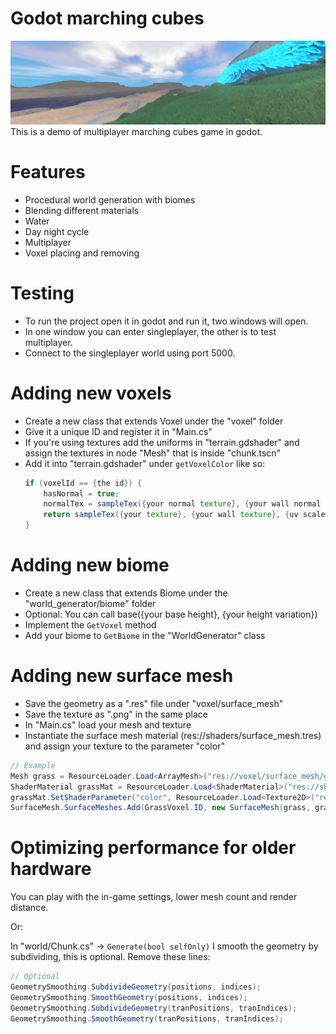 # Godot marching cubes
![](screenshots/screenshot2.png)
This is a demo of multiplayer marching cubes game in godot.

# Features

- Procedural world generation with biomes
- Blending different materials
- Water
- Day night cycle
- Multiplayer
- Voxel placing and removing

# Testing

- To run the project open it in godot and run it, two windows will open. 
- In one window you can enter singleplayer, the other is to test multiplayer. 
- Connect to the singleplayer world using port 5000.

# Adding new voxels

- Create a new class that extends Voxel under the "voxel" folder
- Give it a unique ID and register it in "Main.cs"
- If you're using textures add the uniforms in "terrain.gdshader" and assign the textures in node "Mesh" that is inside "chunk.tscn"
- Add it into "terrain.gdshader" under `getVoxelColor` like so:
    ```glsl
    if (voxelId == {the id}) {
		hasNormal = true;
		normalTex = sampleTex({your normal texture}, {your wall normal texture}, {uv scale}, position, normal).xyz;
		return sampleTex({your texture}, {your wall texture}, {uv scale}, position, normal).xyz;
	}
    ```

# Adding new biome

- Create a new class that extends Biome under the "world_generator/biome" folder
- Optional: You can call base({your base height}, {your height variation})
- Implement the `GetVoxel` method
- Add your biome to `GetBiome` in the "WorldGenerator" class

# Adding new surface mesh

- Save the geometry as a ".res" file under "voxel/surface_mesh"
- Save the texture as ".png" in the same place
- In "Main.cs" load your mesh and texture
- Instantiate the surface mesh material (res://shaders/surface_mesh.tres) and assign your texture to the parameter "color"
```cs
// Example
Mesh grass = ResourceLoader.Load<ArrayMesh>("res://voxel/surface_mesh/grass.res");
ShaderMaterial grassMat = ResourceLoader.Load<ShaderMaterial>("res://shaders/surface_mesh.tres");
grassMat.SetShaderParameter("color", ResourceLoader.Load<Texture2D>("res://voxel/surface_mesh/grass.png"));
SurfaceMesh.SurfaceMeshes.Add(GrassVoxel.ID, new SurfaceMesh(grass, grassMat));
```

# Optimizing performance for older hardware

You can play with the in-game settings, lower mesh count and render distance.

Or:

In "world/Chunk.cs" -> `Generate(bool selfOnly)` I smooth the geometry by subdividing, this is optional. Remove these lines:
```cs
// Optional
GeometrySmoothing.SubdivideGeometry(positions, indices);
GeometrySmoothing.SmoothGeometry(positions, indices);
GeometrySmoothing.SubdivideGeometry(tranPositions, tranIndices);
GeometrySmoothing.SmoothGeometry(tranPositions, tranIndices);
```